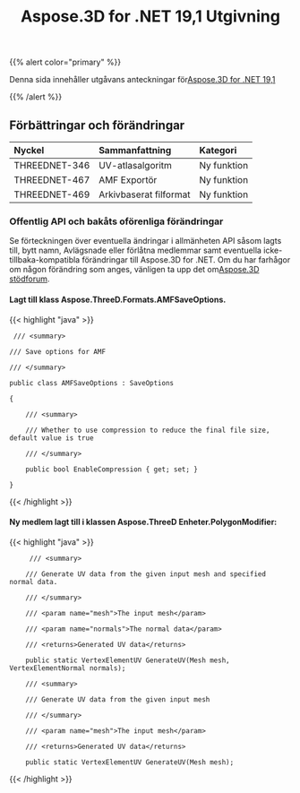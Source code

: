 ﻿---
title: Aspose.3D for .NET 19,1 Utgivning
type: docs
weight: 120
url: /sv/net/aspose-3d-for-net-19-1-release-notes/
---
{{% alert color="primary" %}} 

Denna sida innehåller utgåvans anteckningar för[Aspose.3D for .NET 19,1](https://www.nuget.org/packages/Aspose.3D/19.1.0)

{{% /alert %}} 
## **Förbättringar och förändringar**

|**Nyckel**|**Sammanfattning**|**Kategori**|
|:- |:- |:- |
|THREEDNET-346|UV-atlasalgoritm|Ny funktion|
|THREEDNET-467|AMF Exportör|Ny funktion|
|THREEDNET-469|Arkivbaserat filformat|Ny funktion|
### **Offentlig API och bakåts oförenliga förändringar**
Se förteckningen över eventuella ändringar i allmänheten API såsom lagts till, bytt namn, Avlägsnade eller förlåtna medlemmar samt eventuella icke-tillbaka-kompatibla förändringar till Aspose.3D for .NET. Om du har farhågor om någon förändring som anges, vänligen ta upp det om[Aspose.3D stödforum](https://forum.aspose.com/c/3d).
#### **Lagt till klass Aspose.ThreeD.Formats.AMFSaveOptions.**


{{< highlight "java" >}}

     /// <summary>

    /// Save options for AMF

    /// </summary>

    public class AMFSaveOptions : SaveOptions

    {

        /// <summary>

        /// Whether to use compression to reduce the final file size, default value is true

        /// </summary>

        public bool EnableCompression { get; set; }

    }

{{< /highlight >}}
#### **Ny medlem lagt till i klassen Aspose.ThreeD Enheter.PolygonModifier:**
{{< highlight "java" >}}

         /// <summary>

        /// Generate UV data from the given input mesh and specified normal data.

        /// </summary>

        /// <param name="mesh">The input mesh</param>

        /// <param name="normals">The normal data</param>

        /// <returns>Generated UV data</returns>

        public static VertexElementUV GenerateUV(Mesh mesh, VertexElementNormal normals);

        /// <summary>

        /// Generate UV data from the given input mesh

        /// </summary>

        /// <param name="mesh">The input mesh</param>

        /// <returns>Generated UV data</returns>

        public static VertexElementUV GenerateUV(Mesh mesh);

{{< /highlight >}}




